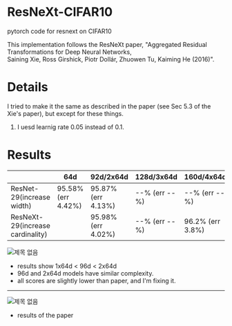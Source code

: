 # ResNeXt-CIFAR10
pytorch code for resnext on CIFAR10

This implementation follows the ResNeXt paper, "Aggregated Residual Transformations for Deep Neural Networks, \
Saining Xie, Ross Girshick, Piotr Dollár, Zhuowen Tu, Kaiming He (2016)".


# Details
I tried to make it the same as described in the paper (see Sec 5.3 of the Xie's paper), but except for these things.
1. I uesd learnig rate 0.05 instead of 0.1.

# Results
||64d|92d/2x64d|128d/3x64d|160d/4x64d|
|------|---|---|---|---|
|ResNet-29(increase width)|95.58% (err 4.42%)|95.87% (err 4.13%)|--% (err --%)|--% (err --%)|
|ResNeXt-29(increase cardinality)||95.98% (err 4.02%)|--% (err --%)|96.2% (err 3.8%)|


![제목 없음](https://user-images.githubusercontent.com/20814465/124525269-9e950300-de39-11eb-9fd0-953b5cb84ee5.png)

* results show 1x64d < 96d < 2x64d
* 96d and 2x64d models have similar complexity.<br/>
* all scores are slightly lower than paper, and I'm fixing it.

-----------------------------------------------
![제목 없음](https://user-images.githubusercontent.com/20814465/124236121-0ead3b80-db51-11eb-9b2f-cbb8b63363ec.png)
* results of the paper<br/>
